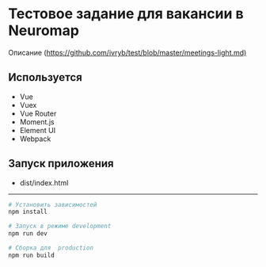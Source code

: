
# Тестовое задание для вакансии в Neuromap

Описание (<https://github.com/ivryb/test/blob/master/meetings-light.md)>

## Используется

- Vue
- Vuex
- Vue Router
- Moment.js
- Element UI
- Webpack

## Запуск приложения

- dist/index.html

****

``` bash
# Установить зависимостей
npm install

# Запуск в режиме development
npm run dev

# Сборка для  production
npm run build

```
